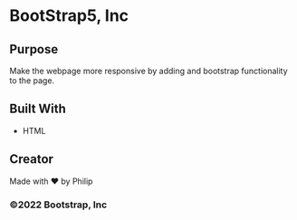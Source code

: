 # BootStrap5, Inc

## Purpose
Make the webpage more responsive by adding and bootstrap functionality to the page.

## Built With
* HTML

## Creator
Made with ❤️ by Philip

### ©️2022 Bootstrap, Inc 
